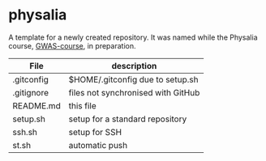 # physalia

A template for a newly created repository. It was named while the Physalia course, [GWAS-course](https://github.com/jinghuazhao/GWAS-course), in preparation.

 File | description
 -----|------------------------------------
 .gitconfig | $HOME/.gitconfig due to setup.sh
 .gitignore | files not synchronised with GitHub
 README.md | this file
 setup.sh | setup for a standard repository
 ssh.sh | setup for SSH
 st.sh | automatic push
